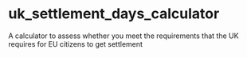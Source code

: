 # uk_settlement_days_calculator
A calculator to assess whether you meet the requirements that the UK requires for EU citizens to get settlement
